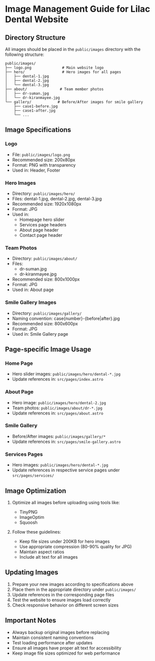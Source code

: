 # Image Management Guide for Lilac Dental Website

## Directory Structure

All images should be placed in the `public/images` directory with the following structure:

```
public/images/
├── logo.png              # Main website logo
├── hero/                 # Hero images for all pages
│   ├── dental-1.jpg
│   ├── dental-2.jpg
│   └── dental-3.jpg
├── about/               # Team member photos
│   ├── dr-suman.jpg
│   └── dr-kiranmayee.jpg
└── gallery/            # Before/After images for smile gallery
    ├── case1-before.jpg
    ├── case1-after.jpg
    └── ...
```

## Image Specifications

### Logo
- File: `public/images/logo.png`
- Recommended size: 200x80px
- Format: PNG with transparency
- Used in: Header, Footer

### Hero Images
- Directory: `public/images/hero/`
- Files: dental-1.jpg, dental-2.jpg, dental-3.jpg
- Recommended size: 1920x1080px
- Format: JPG
- Used in:
  - Homepage hero slider
  - Services page headers
  - About page header
  - Contact page header

### Team Photos
- Directory: `public/images/about/`
- Files:
  - dr-suman.jpg
  - dr-kiranmayee.jpg
- Recommended size: 800x1000px
- Format: JPG
- Used in: About page

### Smile Gallery Images
- Directory: `public/images/gallery/`
- Naming convention: case{number}-{before|after}.jpg
- Recommended size: 800x600px
- Format: JPG
- Used in: Smile Gallery page

## Page-specific Image Usage

### Home Page
- Hero slider images: `public/images/hero/dental-*.jpg`
- Update references in: `src/pages/index.astro`

### About Page
- Hero image: `public/images/hero/dental-2.jpg`
- Team photos: `public/images/about/dr-*.jpg`
- Update references in: `src/pages/about.astro`

### Smile Gallery
- Before/After images: `public/images/gallery/*`
- Update references in: `src/pages/smile-gallery.astro`

### Services Pages
- Hero images: `public/images/hero/dental-*.jpg`
- Update references in respective service pages under `src/pages/services/`

## Image Optimization

1. Optimize all images before uploading using tools like:
   - TinyPNG
   - ImageOptim
   - Squoosh

2. Follow these guidelines:
   - Keep file sizes under 200KB for hero images
   - Use appropriate compression (80-90% quality for JPG)
   - Maintain aspect ratios
   - Include alt text for all images

## Updating Images

1. Prepare your new images according to specifications above
2. Place them in the appropriate directory under `public/images/`
3. Update references in the corresponding page files
4. Test the website to ensure images load correctly
5. Check responsive behavior on different screen sizes

## Important Notes

- Always backup original images before replacing
- Maintain consistent naming conventions
- Test loading performance after updates
- Ensure all images have proper alt text for accessibility
- Keep image file sizes optimized for web performance